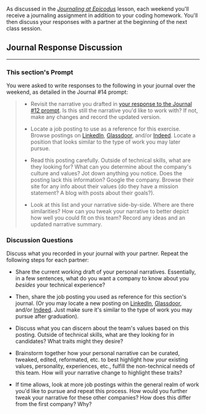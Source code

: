 As discussed in the _[Journaling at Epicodus](/introduction-to-programming/git-html-and-css/homework-journaling-at-epicodus)_ lesson, each weekend you'll receive a journaling assignment in addition to your coding homework. You'll then discuss your responses with a partner at the beginning of the next class session.

## Journal Response Discussion
---

### This section's Prompt

You were asked to write responses to the following in your journal over the weekend, as detailed in the Journal #14 prompt:

> * Revisit the narrative you drafted in [your response to the Journal #12 prompt](/journaling-curriculum/journal-prompts/journal-12). Is this still the narrative you'd like to work with? If not, make any changes and record the updated version.
>
> * Locate a job posting to use as a reference for this exercise. Browse postings on [LinkedIn](https://www.linkedin.com/jobs), [Glassdoor](https://www.glassdoor.com/index.htm), and/or [Indeed](https://www.indeed.com/l-Portland,-OR-jobs.html). Locate a position that looks similar to the type of work you may later pursue.
>
> * Read this posting carefully. Outside of technical skills, what are they looking for? What can you determine about the company's culture and values? Jot down anything you notice. Does the posting lack this information? Google the company. Browse their site for any info about their values (do they have a mission statement? A blog with posts about their goals?).
>
> * Look at this list and your narrative side-by-side. Where are there similarities? How can you tweak your narrative to better depict how well you could fit on this team? Record any ideas and an updated narrative summary.

### Discussion Questions

Discuss what you recorded in your journal with your partner. Repeat the following steps for each partner:

* Share the current working draft of your personal narratives. Essentially, in a few sentences, what do you want a company to know about you _besides_ your technical experience?

* Then, share the job posting you used as reference for this section's journal. (Or you may locate a new posting on [LinkedIn](https://www.linkedin.com/jobs), [Glassdoor](https://www.glassdoor.com/index.htm), and/or [Indeed](https://www.indeed.com/l-Portland,-OR-jobs.html). Just make sure it's similar to the type of work you may pursue after graduation).

* Discuss what you can discern about the team's values based on this posting. Outside of technical skills, what are they looking for in candidates? What traits might they desire?

* Brainstorm together how your personal narrative can be curated, tweaked, edited, reformated, etc. to best highlight how _your_ existing values, personality, experiences, etc., fulfill the non-technical needs of this team. How will your narrative change to highlight these traits?

* If time allows, look at more job postings within the general realm of work you'd like to pursue and repeat this process. How would you further tweak your narrative for these other companies? How does this differ from the first company? Why?
